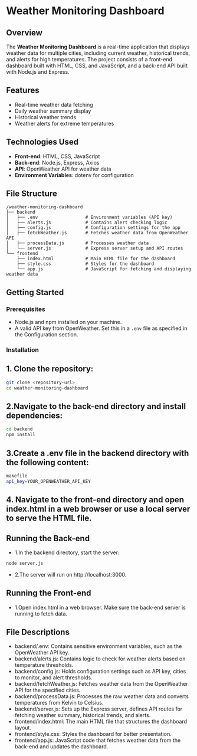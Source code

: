 # Weather Monitoring Dashboard

## Overview
The **Weather Monitoring Dashboard** is a real-time application that displays weather data for multiple cities, including current weather, historical trends, and alerts for high temperatures. The project consists of a front-end dashboard built with HTML, CSS, and JavaScript, and a back-end API built with Node.js and Express.

## Features
- Real-time weather data fetching
- Daily weather summary display
- Historical weather trends
- Weather alerts for extreme temperatures

## Technologies Used
- **Front-end**: HTML, CSS, JavaScript
- **Back-end**: Node.js, Express, Axios
- **API**: OpenWeather API for weather data
- **Environment Variables**: dotenv for configuration
## File Structure
```plaintext
/weather-monitoring-dashboard
├── backend
│   ├── .env                  # Environment variables (API key)
│   ├── alerts.js             # Contains alert checking logic
│   ├── config.js             # Configuration settings for the app
│   ├── fetchWeather.js       # Fetches weather data from OpenWeather API
│   ├── processData.js        # Processes weather data
│   └── server.js             # Express server setup and API routes
└── frontend
    ├── index.html            # Main HTML file for the dashboard
    ├── style.css             # Styles for the dashboard
    └── app.js                # JavaScript for fetching and displaying weather data
```
## Getting Started

### Prerequisites
- Node.js and npm installed on your machine.
- A valid API key from OpenWeather. Set this in a `.env` file as specified in the Configuration section.

### Installation

## 1. Clone the repository:
   ```bash
   git clone <repository-url>
   cd weather-monitoring-dashboard
```
## 2.Navigate to the back-end directory and install dependencies:

```bash
cd backend
npm install
```
## 3.Create a .env file in the backend directory with the following content:
```bash
makefile
api_key=YOUR_OPENWEATHER_API_KEY
```
## 4. Navigate to the front-end directory and open index.html in a web browser or use a local server to serve the HTML file.

## Running the Back-end
- 1.In the backend directory, start the server:

```bash
node server.js
```
- 2.The server will run on http://localhost:3000.

## Running the Front-end
- 1.Open index.html in a web browser. Make sure the back-end server is running to fetch data.

## File Descriptions
- backend/.env: Contains sensitive environment variables, such as the OpenWeather API key.
- backend/alerts.js: Contains logic to check for weather alerts based on temperature thresholds.
- backend/config.js: Holds configuration settings such as API key, cities to monitor, and alert thresholds.
- backend/fetchWeather.js: Fetches weather data from the OpenWeather API for the specified cities.
- backend/processData.js: Processes the raw weather data and converts temperatures from Kelvin to Celsius.
- backend/server.js: Sets up the Express server, defines API routes for fetching weather summary, historical trends, and alerts.
- frontend/index.html: The main HTML file that structures the dashboard layout.
- frontend/style.css: Styles the dashboard for better presentation.
- frontend/app.js: JavaScript code that fetches weather data from the back-end and updates the dashboard.
